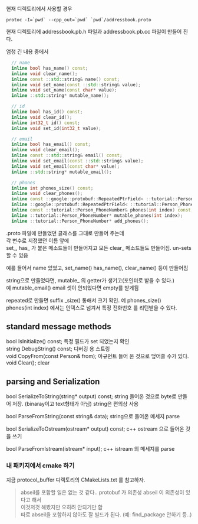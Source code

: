  
현재 디렉토리에서 사용할 경우
```
protoc -I=`pwd` --cpp_out=`pwd` `pwd`/addressbook.proto
```

현재 디렉토리에 addressbook.pb.h 파일과 addressbook.pb.cc 파일이 만들어 진다.

엄청 긴 내용 중에서 
```cpp
  // name
  inline bool has_name() const;
  inline void clear_name();
  inline const ::std::string& name() const;
  inline void set_name(const ::std::string& value);
  inline void set_name(const char* value);
  inline ::std::string* mutable_name();

  // id
  inline bool has_id() const;
  inline void clear_id();
  inline int32_t id() const;
  inline void set_id(int32_t value);

  // email
  inline bool has_email() const;
  inline void clear_email();
  inline const ::std::string& email() const;
  inline void set_email(const ::std::string& value);
  inline void set_email(const char* value);
  inline ::std::string* mutable_email();

  // phones
  inline int phones_size() const;
  inline void clear_phones();
  inline const ::google::protobuf::RepeatedPtrField< ::tutorial::Person_PhoneNumber >& phones() const;
  inline ::google::protobuf::RepeatedPtrField< ::tutorial::Person_PhoneNumber >* mutable_phones();
  inline const ::tutorial::Person_PhoneNumber& phones(int index) const;
  inline ::tutorial::Person_PhoneNumber* mutable_phones(int index);
  inline ::tutorial::Person_PhoneNumber* add_phones();
```

.proto 파일에 만들었던 클래스를 그대로 만들어 주는데   
각 변수로 지정했던 이름 앞에   
set_, has_ 가 붙은 메소드들이 만들어지고 모든 clear_ 메소드들도 만들어짐. un-sets 할 수 있음  

예를 들어서  name 있었고, set_name() has_name(), clear_name() 등이 만들어짐


string으로 만들었다면, mutable_ 의 getter가 생기고(포인터로 받을 수 있다.)  
예 mutable_email()  email 셋이 안되었다면 empty를 받게됨


repeated로 만들면 suffix _size() 통해서 크기 확인.  예 phones_size()  
phones(int index) 에서는 인덱스로 넘겨서 특정 전화번호 를 리턴받을 수 있다.


## standard message methods

bool IsInitialize() const;  특정 필드가 set 되었는지 확인   
string DebugString() const;  디버깅 용 스트링   
void CopyFrom(const Person& from);  아규먼트 들어 온 것으로 덮어쓸 수가 있다.   
void Clear(); clear   

## parsing and Serialization
bool SerializeToString(string* output) const;   string 들어온 것으로 byte로 만들어 저장. (binaray이고 text형태가 아님)  string은 편의상 사용   

bool ParseFromString(const string& data);   string으로 들어온 메세지 parse

bool SerializeToOstream(ostream* output) const;   c++ ostream 으로 들어온 것을 쓰기

bool ParseFromIstream(istream* input);     c++ istream 의 메세지를 parse



### 내 패키지에서 cmake 하기
지금 protocol_buffer 디렉토리의 CMakeLists.txt 를 참고하자.   

> abseil를 포함할 일은 없는 것 같다..  protobuf 가 의존성 abseil 이 의존성이 있다고 해서    
이것저것 해봤지만 오히려 안되기만 함   
따로 abseil을 포함하지 않아도 잘 빌드가 된다. (예: find_package 안하기 등..)   

